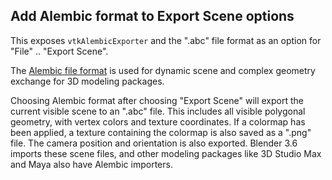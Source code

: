 ## Add Alembic format to Export Scene options

This exposes `vtkAlembicExporter` and the ".abc" file format as an option for "File" .. "Export Scene".

The [Alembic file format](https://www.alembic.io/) is used for dynamic scene and complex geometry
exchange for 3D modeling packages.

Choosing Alembic format after choosing "Export Scene" will export the current visible scene to
an ".abc" file. This includes all visible polygonal geometry, with vertex colors and texture
coordinates. If a colormap has been applied, a texture containing the colormap is also saved as
a ".png" file. The camera position and orientation is also exported. Blender 3.6 imports these
scene files, and other modeling packages like 3D Studio Max and Maya also have Alembic importers.
